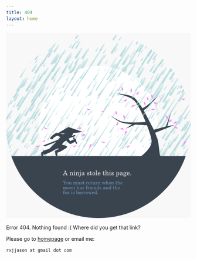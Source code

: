 ```yaml
---
title: 404
layout: home
---
```


![Ninja](404.png)

Error 404. Nothing found :( Where did you get that link?

Please go to [homepage](/) or email me:

    rxjjason at gmail dot com
